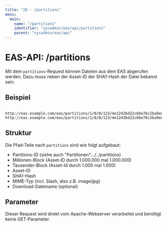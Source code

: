 ```yaml
---
title: "20 - /partitions"
menu:
  main:
    name: "/partitions"
    identifier: "sysadmin/eas/api/partitions"
    parent: "sysadmin/eas/api"
---
```

#  EAS-API: /partitions

Mit dem `partitions`-Request können Dateien aus dem EAS abgerufen werden. Dazu muss neben der Asset-ID der SHA1-Hash der Datei bekannt sein.

##  Beispiel

~~~
 http://eas.example.com/eas/partitions/1/0/0/123/4e1243bd22c66e76c2ba9eddc1f91394e57f9f83/image/jpg
http://eas.example.com/eas/partitions/1/0/0/123/4e1243bd22c66e76c2ba9eddc1f91394e57f9f83/image/jpg/sameFileButOtherName.jpg
~~~


##  Struktur

Die Pfad-Teile nach `partitions` sind wie folgt aufgebaut:

* Partitions-ID (siehe auch "Partitionen":../../partitions)
* Millionen-Block (Asset-ID durch 1.000.000 mal 1.000.000)
* Tausender-Block (Asset-Id durch 1.000 mal 1.000)
* Asset-ID
* SHA1-Hash
* MIME-Typ (incl. Slash, also z.B. image/jpg)
* Download-Dateiname (optional)

##  Parameter

Dieser Request wird direkt vom Apache-Webserver verarbeitet und benötigt keine GET-Parameter.

